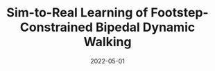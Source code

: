 ---
title: "Sim-to-Real Learning of Footstep-Constrained Bipedal Dynamic Walking"
collection: publications
permalink: /publication/2022-05-01-Sim-to-Real-Learning-of-Footstep-Constrained-Bipedal-Dynamic-Walking
date: 2022-05-01
venue: '2022 IEEE International Conference on Robotics and Automation (ICRA)'
citation: ' Helei Duan,  Ashish Malik,  Jeremy Dao,  Aseem Saxena,  <b>Kevin Green</b>,  Jonah Siekmann,  Alan Fern,  Jonathan Hurst, &quot;Sim-to-Real Learning of Footstep-Constrained Bipedal Dynamic Walking.&quot; 2022 IEEE International Conference on Robotics and Automation (ICRA), 2022.'
publication_type: 'inproceedings'
preprint: 'https://arxiv.org/abs/2203.07589'
attached_video_url: 'https://youtu.be/-zim1QQgA2s'
bib_file_name: '2022-05-01-Sim-to-Real-Learning-of-Footstep-Constrained-Bipedal-Dynamic-Walking.bib'
---